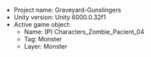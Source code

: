 <!-- UNITY CODE ASSIST INSTRUCTIONS START -->
- Project name: Graveyard-Gunslingers
- Unity version: Unity 6000.0.32f1
- Active game object:
  - Name: (P) Characters_Zombie_Pacient_04
  - Tag: Monster
  - Layer: Monster
<!-- UNITY CODE ASSIST INSTRUCTIONS END -->